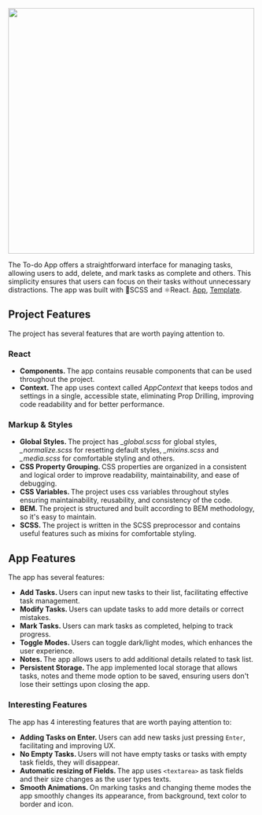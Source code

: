 <img src="https://startinfinity.s3.us-east-2.amazonaws.com/production/blog/post/15/main/xXMabYYezGITsPPA8PduAZXEmXvz0Xr71FEQGqy4.png" width="500" />
<br />

The To-do App offers a straightforward interface for managing tasks, allowing users to add, delete, and mark tasks as complete and others. This simplicity ensures that users can focus on their tasks without unnecessary distractions. The app was built with 🎨SCSS and ⚛️React. <a href="https://yusuf-youth.github.io/Todo-App/">App</a>, <a href="[https://www.figma.com/design/wsOmjs3YZUNZnPHo0N36nb/Todo-List-for-Figma-projects-(Community)?node-id=1-230&t=7EC7oTHzV6akIwhA-0](https://www.figma.com/design/wsOmjs3YZUNZnPHo0N36nb/Todo-List-for-Figma-projects-(Community)?node-id=1-230&t=7EC7oTHzV6akIwhA-0)">Template</a>. <br />

<h2>Project Features</h2>
The project has several features that are worth paying attention to. 
<h3>React</h3>
<ul>
  <li>
    <b>Components. </b> The app contains reusable components that can be used throughout the project.
  </li>
  <li>
    <b>Context. </b> The app uses context called <i>AppContext</i> that keeps todos and settings in a single, accessible state, eliminating Prop Drilling, improving code readability and for better performance.
  </li>
</ul>

<h3>Markup & Styles</h3>
<ul>
  <li>
    <b>Global Styles. </b>The project has <i>_global.scss</i> for global styles, <i>_normalize.scss</i> for resetting default styles, <i>_mixins.scss</i> and <i>_media.scss</i> for comfortable styling and others.
  </li>
  <li>
    <b>CSS Property Grouping. </b> CSS properties are organized in a consistent and logical order to improve readability, maintainability, and ease of debugging.
  </li>
  <li>
    <b>CSS Variables. </b>The project uses css variables throughout styles ensuring maintainability, reusability, and consistency of the code.
  </li>
  <li>
    <b>BEM. </b>The project is structured and built according to BEM methodology, so it's easy to maintain.
  </li>
  <li>
    <b>SCSS. </b>The project is written in the SCSS preprocessor and contains useful features such as mixins for comfortable styling.
  </li>
</ul>

<h2>App Features</h2>
The app has several features:
<ul>
  <li>
    <b>Add Tasks. </b> Users can input new tasks to their list, facilitating effective task management.
  </li>
  
  <li>
    <b>Modify Tasks. </b> Users can update tasks to add more details or correct mistakes.
  </li>
  
  <li>
    <b>Mark Tasks. </b> Users can mark tasks as completed, helping to track progress.
  </li>
  
  <li>
    <b>Toggle Modes. </b> Users can toggle dark/light modes, which enhances the user experience.
  </li>

  <li>
    <b>Notes. </b> The app allows users to add additional details related to task list.
  </li>
  
  <li>
    <b>Persistent Storage. </b> The app implemented local storage that allows tasks, notes and theme mode option to be saved, ensuring users don't lose their settings upon closing the app.
  </li>
</ul>

<h3>Interesting Features</h3>
The app has 4 interesting features that are worth paying attention to:
<ul>
  <li>
    <b>Adding Tasks on Enter. </b> Users can add new tasks just pressing <code>Enter</code>, facilitating and improving UX.
  </li>
  <li>
    <b>No Empty Tasks. </b> Users will not have empty tasks or tasks with empty task fields, they will disappear.
  </li>
  <li>
    <b>Automatic resizing of Fields. </b> The app uses <code>&lt;textarea&gt;</code> as task fields and their size changes as the user types texts.
  </li>
  <li>
    <b>Smooth Animations. </b> On marking tasks and changing theme modes the app smoothly changes its appearance, from background, text color to border and icon.
  </li>
</ul>
